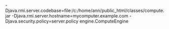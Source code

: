 -Djava.rmi.server.codebase=file:/c:/home/ann/public_html/classes/compute.jar
     -Djava.rmi.server.hostname=mycomputer.example.com
     -Djava.security.policy=server.policy
        engine.ComputeEngine